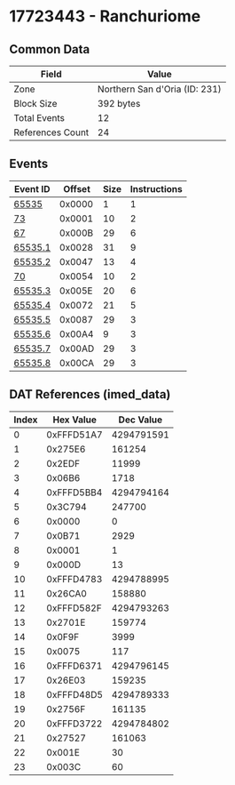 # 17723443 - Ranchuriome

## Common Data

| Field            | Value                         |
|------------------|-------------------------------|
| Zone             | Northern San d'Oria (ID: 231) |
| Block Size       | 392 bytes                     |
| Total Events     | 12                            |
| References Count | 24                            |

## Events

| Event ID                | Offset   |   Size |   Instructions |
|-------------------------|----------|--------|----------------|
| [65535](./65535.md)     | 0x0000   |      1 |              1 |
| [73](./73.md)           | 0x0001   |     10 |              2 |
| [67](./67.md)           | 0x000B   |     29 |              6 |
| [65535.1](./65535.1.md) | 0x0028   |     31 |              9 |
| [65535.2](./65535.2.md) | 0x0047   |     13 |              4 |
| [70](./70.md)           | 0x0054   |     10 |              2 |
| [65535.3](./65535.3.md) | 0x005E   |     20 |              6 |
| [65535.4](./65535.4.md) | 0x0072   |     21 |              5 |
| [65535.5](./65535.5.md) | 0x0087   |     29 |              3 |
| [65535.6](./65535.6.md) | 0x00A4   |      9 |              3 |
| [65535.7](./65535.7.md) | 0x00AD   |     29 |              3 |
| [65535.8](./65535.8.md) | 0x00CA   |     29 |              3 |

## DAT References (imed_data)

|   Index | Hex Value   |   Dec Value |
|---------|-------------|-------------|
|       0 | 0xFFFD51A7  |  4294791591 |
|       1 | 0x275E6     |      161254 |
|       2 | 0x2EDF      |       11999 |
|       3 | 0x06B6      |        1718 |
|       4 | 0xFFFD5BB4  |  4294794164 |
|       5 | 0x3C794     |      247700 |
|       6 | 0x0000      |           0 |
|       7 | 0x0B71      |        2929 |
|       8 | 0x0001      |           1 |
|       9 | 0x000D      |          13 |
|      10 | 0xFFFD4783  |  4294788995 |
|      11 | 0x26CA0     |      158880 |
|      12 | 0xFFFD582F  |  4294793263 |
|      13 | 0x2701E     |      159774 |
|      14 | 0x0F9F      |        3999 |
|      15 | 0x0075      |         117 |
|      16 | 0xFFFD6371  |  4294796145 |
|      17 | 0x26E03     |      159235 |
|      18 | 0xFFFD48D5  |  4294789333 |
|      19 | 0x2756F     |      161135 |
|      20 | 0xFFFD3722  |  4294784802 |
|      21 | 0x27527     |      161063 |
|      22 | 0x001E      |          30 |
|      23 | 0x003C      |          60 |
